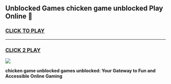 
## Unblocked Games chicken game unblocked Play Online 👋
<h3>
<a href="https://news.freeplayer.one?title=chicken_game_unblocked&ref=17F">CLICK TO PLAY</a></h3>
<hr>

<h3>
<a href="https://news.freeplayer.one?title=chicken_game_unblocked&ref=17F">CLICK 2 PLAY</a>
  
</h3>

<a href="https://news.freeplayer.one?title=chicken_game_unblocked&ref=17F/"><img src="https://clearcache.store/games.png"></a>


**chicken game unblocked games unblocked: Your Gateway to Fun and Accessible Online Gaming**
